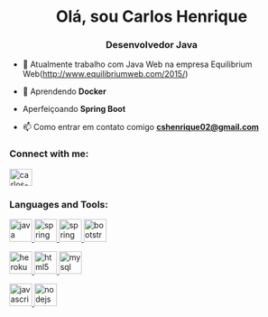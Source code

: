 <h1 align="center">Olá, sou Carlos Henrique</h1>
<h3 align="center">Desenvolvedor Java</h3>

- 🔭 Atualmente trabalho com Java Web na empresa Equilibrium Web(http://www.equilibriumweb.com/2015/)

- 🌱 Aprendendo **Docker**
- Aperfeiçoando **Spring Boot**

- 📫 Como entrar em contato comigo **cshenrique02@gmail.com**

<h3 align="left">Connect with me:</h3>
<p align="left">
<a href="https://www.linkedin.com/in/carlos-henrique-0aa0771b5/" target="blank"><img align="center" src="https://cdn.jsdelivr.net/npm/simple-icons@3.0.1/icons/linkedin.svg" alt="carlos-henrique-0aa0771b5/" height="30" width="40" /></a>

</p>

<h3 align="left">Languages and Tools:</h3>
<p align="left"> 
   <a href="https://www.java.com" target="_blank"> 
    <img src="https://www.vectorlogo.zone/logos/java/java-icon.svg" alt="java"  width="40" height="40" /> 
  </a> 

  <a href="https://spring.io/" target="_blank"> 
  <img src="https://www.vectorlogo.zone/logos/springio/springio-icon.svg" alt="spring" width="40"  height="40" />
   
  <a href="https://www.oracle.com/br/index.html" target="_blank"> 
   <img src="https://www.vectorlogo.zone/logos/oracle/oracle-icon.svg" alt="spring" width="40" height="40" />
     
  <a href="https://getbootstrap.com" target="_blank">
  <img src="https://www.vectorlogo.zone/logos/getbootstrap/getbootstrap-icon.svg" alt="bootstrap" width="40" height="40" /> 
  </a>          

  <a href="https://heroku.com" target="_blank"> <img
        src="https://www.vectorlogo.zone/logos/heroku/heroku-icon.svg" alt="heroku" width="40" height="40" />
  </a> 
  <a href="https://www.w3.org/html/" target="_blank"> <img
    src="https://www.vectorlogo.zone/logos/w3_html5/w3_html5-icon.svg" alt="html5"
    width="40" height="40" /> 
  </a> 
   <a href="https://www.mysql.com/" target="_blank">
   <img src="https://www.vectorlogo.zone/logos/mysql/mysql-icon.svg" alt="mysql" width="40" height="40" /> 
   </a> 
  
  <a href="https://developer.mozilla.org/en-US/docs/Web/JavaScript"  target="_blank">
  <img src="https://www.vectorlogo.zone/logos/javascript/javascript-icon.svg"  alt="javascript" width="40" height="40" /> 
  </a> 
  
   <a href="https://nodejs.org" target="_blank"> 
   <img src="https://www.vectorlogo.zone/logos/nodejs/nodejs-icon.svg" alt="nodejs" width="40" height="40" /> 
   </a> 

</p>
